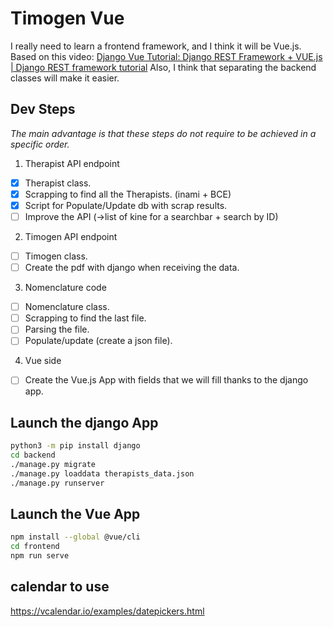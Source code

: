 # Timogen Vue

I really need to learn a frontend framework, and I think it will be Vue.js.
Based on this video: [Django Vue Tutorial: Django REST Framework + VUE.js | Django REST framework tutorial](https://www.youtube.com/watch?v=7GWKv03Osek)
Also, I think that separating the backend classes will make it easier.

## Dev Steps

_The main advantage is that these steps do not require to be achieved in a specific order._

1. Therapist API endpoint
 - [x] Therapist class.
 - [x] Scrapping to find all the Therapists. (inami + BCE)
 - [x] Script for Populate/Update db with scrap results.
 - [ ] Improve the API (->list of kine for a searchbar + search by ID)

2. Timogen API endpoint
 - [ ] Timogen class.
 - [ ] Create the pdf with django when receiving the data.

3. Nomenclature code
 - [ ] Nomenclature class.
 - [ ] Scrapping to find the last file.
 - [ ] Parsing the file.
 - [ ] Populate/update (create a json file).

4. Vue side
 - [ ] Create the Vue.js App with fields that we will fill thanks to the django app.


## Launch the django App

```bash
python3 -m pip install django
cd backend
./manage.py migrate
./manage.py loaddata therapists_data.json
./manage.py runserver
```

## Launch the Vue App

```bash
npm install --global @vue/cli
cd frontend
npm run serve
```

## calendar to use

https://vcalendar.io/examples/datepickers.html
